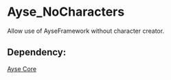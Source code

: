 # Ayse_NoCharacters

Allow use of AyseFramework without character creator.

## Dependency:
[Ayse Core](https://github.com/ayse-framework/Ayse_Core)
